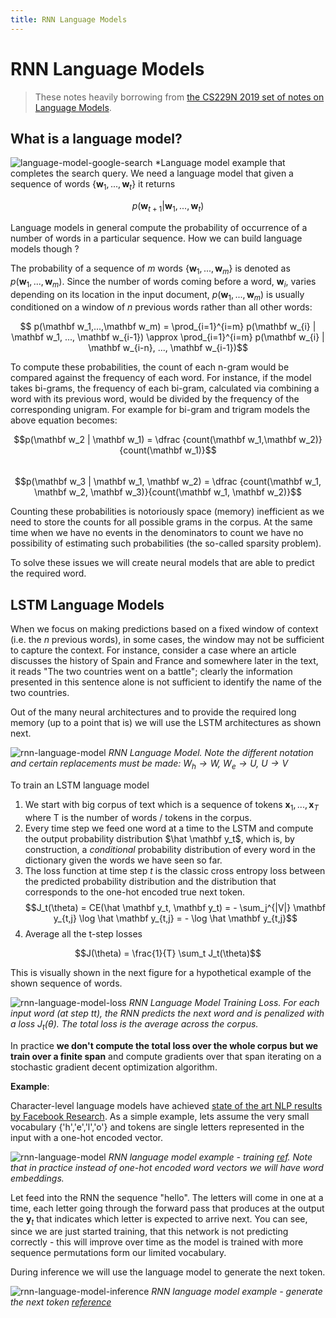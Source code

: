```yaml
---
title: RNN Language Models
---
```


# RNN Language Models

> These notes heavily borrowing from [the CS229N 2019 set of notes on Language Models](https://web.stanford.edu/class/archive/cs/cs224n/cs224n.1194/readings/cs224n-2019-notes05-LM_RNN.pdf). 

## What is a language model? 

![language-model-google-search](images/language-model-google-search.png)
*Language model example that completes the search query. We need a language model that given a sequence of words $\{ \mathbf w_1, ..., \mathbf w_t \}$ it returns

$$p(\mathbf w_{t+1} | \mathbf w_1, ..., \mathbf w_t)$$

Language models in general compute the probability of occurrence of a number of words in a particular sequence.  How we can build language models though ?

 The probability of a sequence of $m$ words $\{\mathbf w_1, ..., \mathbf w_m \}$ is denoted as $p(\mathbf w_1,...,\mathbf w_m)$. Since the number of words coming before a word, $\mathbf w_i$, varies depending on its location in the input document, $p(\mathbf w_1,...,\mathbf w_m)$ is usually conditioned on a window of $n$ previous words rather than all other words:

$$ p(\mathbf w_1,...,\mathbf w_m) = \prod_{i=1}^{i=m} p(\mathbf w_{i} | \mathbf w_1, ..., \mathbf w_{i-1}) \approx \prod_{i=1}^{i=m} p(\mathbf w_{i} | \mathbf w_{i-n}, ..., \mathbf w_{i-1})$$

To compute these probabilities, the count of each n-gram would be compared against the frequency of each word. For instance, if the model takes bi-grams, the frequency of each bi-gram, calculated via combining a word with its previous word, would be divided by the frequency of the corresponding unigram. For example for bi-gram and trigram models the above equation becomes:

$$p(\mathbf w_2 | \mathbf w_1) = \dfrac {count(\mathbf w_1,\mathbf w_2)}{count(\mathbf w_1)}$$	
$$p(\mathbf w_3 | \mathbf w_1, \mathbf w_2) = \dfrac {count(\mathbf w_1, \mathbf w_2, \mathbf w_3)}{count(\mathbf w_1, \mathbf w_2)}$$

Counting these probabilities is notoriously space (memory) inefficient as we need to store the counts for all possible grams in the corpus. At the same time when we have no events in the denominators to count we have no possibility of estimating such probabilities (the so-called sparsity problem).  

To solve these issues we will create neural models that are able to predict the required word. 


## LSTM Language Models

When we focus on making predictions based on a fixed window of context (i.e. the $n$ previous words), in some cases, the window may not be sufficient to capture the context. For instance, consider a case where an article discusses the history of Spain and France and somewhere later in the text, it reads "The two countries went on a battle"; clearly the information presented in this sentence alone is not sufficient to identify the name of the two countries. 

Out of the many neural architectures and to provide the required long memory (up to a point that is) we will use the LSTM architectures as shown next. 

![rnn-language-model](images/rnn-language-model-words.png)
_RNN Language Model. Note the different notation and certain replacements must be made: $W_h → W$, $W_e \rightarrow U$, $U → V$_

To train an LSTM language model 

1. We start with  big corpus of text which is a sequence of tokens $\mathbf x_1, ..., \mathbf x_{T}$ where T is the number of words / tokens in the corpus. 
2. Every time step we feed one word at a time to the LSTM and compute the output probability distribution $\hat \mathbf y_t$, which is, by construction, a _conditional_ probability distribution of every word in the dictionary given the words we have seen so far. 
3. The loss function at time step $t$ is the classic cross entropy loss between the predicted probability distribution and the distribution that corresponds to the one-hot encoded true next token. 
$$J_t(\theta) = CE(\hat  \mathbf y_t, \mathbf y_t) = - \sum_j^{|V|} \mathbf y_{t,j} \log \hat \mathbf y_{t,j} = - \log \hat \mathbf y_{t,j}$$ 
4. Average all the t-step losses 

$$J(\theta) = \frac{1}{T} \sum_t J_t(\theta)$$

This is visually shown in the next figure for a hypothetical example of the shown sequence of words. 

![rnn-language-model-loss](images/rnn-language-model-loss.png)
*RNN Language Model Training Loss. For each input word (at step t$t$), the RNN predicts the next word and is penalized with a loss $J_t(\theta)$. The total loss is the average across the corpus.*

In practice **we don't compute the total loss over the whole corpus but we train over a finite span** and compute gradients over that span iterating on a stochastic gradient decent optimization algorithm. 

**Example**: 

Character-level language models have achieved [state of the art NLP results by Facebook Research](https://github.com/flairNLP/flair).  As a simple example, lets assume the very small vocabulary {'h','e','l','o'} and tokens are single letters represented in the input with a one-hot encoded vector. 

![rnn-language-model](images/rnn-language-model.png)
_RNN language model example - training [ref](https://www.youtube.com/watch?v=6niqTuYFZLQ&t=521s). Note that in practice instead of one-hot encoded word vectors we will have word embeddings._

 Let feed into the RNN the sequence "hello". The letters will come in one at a time, each letter going through the forward pass that produces at the output the $\mathbf y_t$ that indicates which letter is expected to arrive next.  You can see, since we are just started training,  that this network is not predicting correctly - this will improve over time as the model is trained with more sequence permutations form our limited vocabulary. 
 
 During inference we will use the language model to generate the next token. 

![rnn-language-model-inference](images/rnn-language-model-inference.png)
*RNN language model example - generate the next token [reference](https://www.youtube.com/watch?v=6niqTuYFZLQ&t=521s)*

